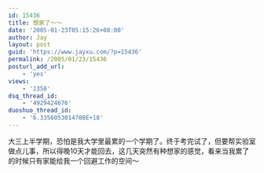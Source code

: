 ```yaml
---
id: 15436
title: 想家了～～
date: '2005-01-23T05:15:26+08:00'
author: Jay
layout: post
guid: 'https://www.jayxu.com/?p=15436'
permalink: /2005/01/23/15436
posturl_add_url:
    - 'yes'
views:
    - '1358'
dsq_thread_id:
    - '4929424676'
duoshuo_thread_id:
    - '6.3356053014708E+18'
---
```


大三上半学期，恐怕是我大学里最累的一个学期了。终于考完试了，但要帮实验室做点儿事，所以得晚10天才能回去，这几天突然有种想家的感觉，看来当我累了的时候只有家能给我一个回避工作的空间～